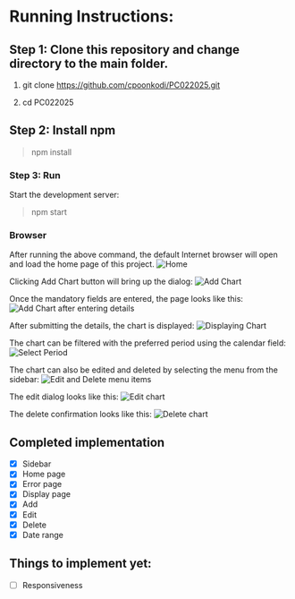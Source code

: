 # Running Instructions:

## Step 1: Clone this repository and change directory to the main folder.

1. git clone https://github.com/cpoonkodi/PC022025.git

2. cd PC022025

## Step 2: Install npm

> npm install

### Step 3: Run
Start the development server: <br>
> npm start

### Browser
After running the above command, the default Internet browser will open and load the home page of this project.
![Home](https://github.com/user-attachments/assets/a5c7460d-5231-47c2-b145-3d3420056d91)

Clicking Add Chart button will bring up the dialog:
![Add Chart](https://github.com/user-attachments/assets/63ddfd21-a14e-42be-9bbe-15aa9e42d3e4)

Once the mandatory fields are entered, the page looks like this:
![Add Chart after entering details](https://github.com/user-attachments/assets/91857b5e-ce87-4256-a642-fd543279546b)

After submitting the details, the chart is displayed:
![Displaying Chart](https://github.com/user-attachments/assets/0a1fbb23-b992-46d1-900d-2aee6c774b93)

The chart can be filtered with the preferred period using the calendar field:
![Select Period](https://github.com/user-attachments/assets/d811eb8f-e964-4d54-93c0-36815ed5921f)

The chart can also be edited and deleted by selecting the menu from the sidebar:
![Edit and Delete menu items](https://github.com/user-attachments/assets/199e3206-a078-4ef7-99a2-89f125f46e86)

The edit dialog looks like this:
![Edit chart](https://github.com/user-attachments/assets/dd6e5212-a948-4794-8fde-1bddc4334b71)

The delete confirmation looks like this:
![Delete chart](https://github.com/user-attachments/assets/970146e7-0cc2-4879-9a98-f7ffefdc051f)

## Completed implementation

- [x] Sidebar
- [x] Home page
- [x] Error page
- [x] Display page
- [x] Add
- [x] Edit
- [x] Delete
- [x] Date range

## Things to implement yet:

- [ ] Responsiveness




